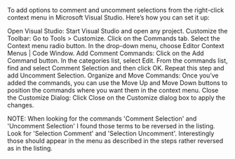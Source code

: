 To add options to comment and uncomment selections from the right-click context menu in Microsoft Visual Studio. Here’s how you can set it up:

Open Visual Studio: Start Visual Studio and open any project.
Customize the Toolbar:
Go to Tools > Customize.
Click on the Commands tab.
Select the Context menu radio button.
In the drop-down menu, choose Editor Context Menus | Code Window.
Add Comment Commands:
Click on the Add Command button.
In the categories list, select Edit.
From the commands list, find and select Comment Selection and then click OK.
Repeat this step and add Uncomment Selection.
Organize and Move Commands:
Once you’ve added the commands, you can use the Move Up and Move Down buttons to position the commands where you want them in the context menu.
Close the Customize Dialog:
Click Close on the Customize dialog box to apply the changes.

NOTE:  When looking for the commands 'Comment Selection' and 'Uncomment Selection' I found those terms to be reversed in the listing.
Look for 'Selection Comment' and 'Selection Uncomment'.  Interestingly those should appear in the menu as described in the steps rather reversed as in the listing.
